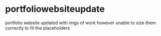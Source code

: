 # portfoliowebsiteupdate
portfolio website
updated with imgs of work however unable to size them correctly to fit the placeholders

